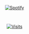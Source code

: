 &nbsp;<div align="center">
  [![Spotify](https://blitzionic.vercel.app/api/spotify?background_color=0d1117&border_color=ffffff)](https://open.spotify.com/user/andyzhu68)
</div>

&nbsp;<div align="center">
  [![Visits](https://komarev.com/ghpvc/?username=blitzionic&logo=GitHub&label=github%20visits&color=brightgreen&logoColor=white&style=plastic)](https://github.com/blitzionic)
</div>